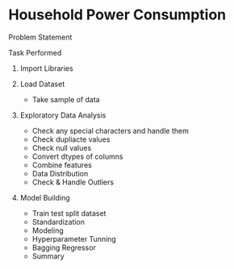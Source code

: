 # Household Power Consumption

Problem Statement

Task Performed

1. Import Libraries
2. Load Dataset
    - Take sample of data

3. Exploratory Data Analysis
    - Check any special characters and handle them
    - Check dupliacte values
    - Check null values
    - Convert dtypes of columns
    - Combine features
    - Data Distribution
    - Check & Handle Outliers

4. Model Building
    - Train test split dataset
    - Standardization
    - Modeling
    - Hyperparameter Tunning
    - Bagging Regressor
    - Summary